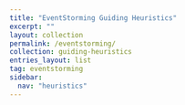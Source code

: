 ```yaml
---
title: "EventStorming Guiding Heuristics"
excerpt: ""
layout: collection
permalink: /eventstorming/
collection: guiding-heuristics
entries_layout: list
tag: eventstorming
sidebar:
  nav: "heuristics"
---
```

